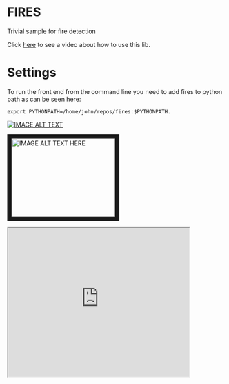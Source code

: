 # FIRES
Trivial sample for fire detection

Click [here](https://www.youtube.com/watch?v=M7iHSyT81GA) to see a video 
about how to use this lib.

# Settings

To run the front end from the command line you need to add fires to python path
as can be seen here:

    export PYTHONPATH=/home/john/repos/fires:$PYTHONPATH.


[![IMAGE ALT TEXT](http://img.youtube.com/vi/M7iHSyT81GA/0.jpg)](http://www.youtube.com/watch?v=M7iHSyT81GA "fire detection")

<a href="http://www.youtube.com/watch?feature=player_embedded&v=M7iHSyT81GA" target="_blank"><img src="http://img.youtube.com/vi/M7iHSyT81GA/0.jpg" 
alt="IMAGE ALT TEXT HERE" width="240" height="180" border="10" /></a>

<iframe width="420" height="345" src="https://www.youtube.com/embed/tgbNymZ7vqY">
</iframe>
